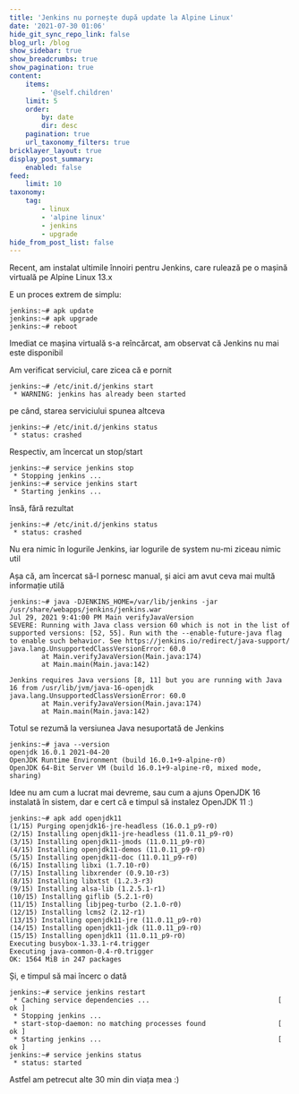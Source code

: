 ```yaml
---
title: 'Jenkins nu pornește după update la Alpine Linux'
date: '2021-07-30 01:06'
hide_git_sync_repo_link: false
blog_url: /blog
show_sidebar: true
show_breadcrumbs: true
show_pagination: true
content:
    items:
        - '@self.children'
    limit: 5
    order:
        by: date
        dir: desc
    pagination: true
    url_taxonomy_filters: true
bricklayer_layout: true
display_post_summary:
    enabled: false
feed:
    limit: 10
taxonomy:
    tag:
        - linux
        - 'alpine linux'
        - jenkins
        - upgrade
hide_from_post_list: false
---
```


Recent, am instalat ultimile înnoiri pentru Jenkins, care rulează pe o mașină virtuală pe Alpine Linux 13.x

E un proces extrem de simplu:
```
jenkins:~# apk update
jenkins:~# apk upgrade
jenkins:~# reboot
```

Imediat ce mașina virtuală s-a reîncărcat, am observat că Jenkins nu mai este disponibil

Am verificat serviciul, care zicea că e pornit
```
jenkins:~# /etc/init.d/jenkins start
 * WARNING: jenkins has already been started
```
pe când, starea serviciului spunea altceva
```
jenkins:~# /etc/init.d/jenkins status
 * status: crashed
```
Respectiv, am încercat un stop/start
```
jenkins:~# service jenkins stop
 * Stopping jenkins ...   
jenkins:~# service jenkins start
 * Starting jenkins ...
```
însă, fără rezultat
```
jenkins:~# /etc/init.d/jenkins status
 * status: crashed
```
Nu era nimic în logurile Jenkins, iar logurile de system nu-mi ziceau nimic util

Așa că, am încercat să-l pornesc manual, și aici am avut ceva mai multă informație utilă
```
jenkins:~# java -DJENKINS_HOME=/var/lib/jenkins -jar /usr/share/webapps/jenkins/jenkins.war
Jul 29, 2021 9:41:00 PM Main verifyJavaVersion
SEVERE: Running with Java class version 60 which is not in the list of supported versions: [52, 55]. Run with the --enable-future-java flag to enable such behavior. See https://jenkins.io/redirect/java-support/
java.lang.UnsupportedClassVersionError: 60.0
        at Main.verifyJavaVersion(Main.java:174)
        at Main.main(Main.java:142)

Jenkins requires Java versions [8, 11] but you are running with Java 16 from /usr/lib/jvm/java-16-openjdk
java.lang.UnsupportedClassVersionError: 60.0
        at Main.verifyJavaVersion(Main.java:174)
        at Main.main(Main.java:142)
```

Totul se rezumă la versiunea Java nesuportată de Jenkins
```
jenkins:~# java --version
openjdk 16.0.1 2021-04-20
OpenJDK Runtime Environment (build 16.0.1+9-alpine-r0)
OpenJDK 64-Bit Server VM (build 16.0.1+9-alpine-r0, mixed mode, sharing)
```

Idee nu am cum a lucrat mai devreme, sau cum a ajuns OpenJDK 16 instalată în sistem, dar e cert că e timpul să instalez OpenJDK 11 :)
```
jenkins:~# apk add openjdk11
(1/15) Purging openjdk16-jre-headless (16.0.1_p9-r0)
(2/15) Installing openjdk11-jre-headless (11.0.11_p9-r0)
(3/15) Installing openjdk11-jmods (11.0.11_p9-r0)
(4/15) Installing openjdk11-demos (11.0.11_p9-r0)
(5/15) Installing openjdk11-doc (11.0.11_p9-r0)
(6/15) Installing libxi (1.7.10-r0)
(7/15) Installing libxrender (0.9.10-r3)
(8/15) Installing libxtst (1.2.3-r3)
(9/15) Installing alsa-lib (1.2.5.1-r1)
(10/15) Installing giflib (5.2.1-r0)
(11/15) Installing libjpeg-turbo (2.1.0-r0)
(12/15) Installing lcms2 (2.12-r1)
(13/15) Installing openjdk11-jre (11.0.11_p9-r0)
(14/15) Installing openjdk11-jdk (11.0.11_p9-r0)
(15/15) Installing openjdk11 (11.0.11_p9-r0)
Executing busybox-1.33.1-r4.trigger
Executing java-common-0.4-r0.trigger
OK: 1564 MiB in 247 packages
```

Și, e timpul să mai încerc o dată
```
jenkins:~# service jenkins restart
 * Caching service dependencies ...                                [ ok ]
 * Stopping jenkins ...
 * start-stop-daemon: no matching processes found                  [ ok ]
 * Starting jenkins ...                                            [ ok ]
jenkins:~# service jenkins status
 * status: started
 ```
 
 Astfel am petrecut alte 30 min din viața mea :)